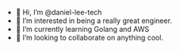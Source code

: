 - 👋 Hi, I’m @daniel-lee-tech
- 👀 I’m interested in being a really great engineer.
- 🌱 I’m currently learning Golang and AWS
- 💞️ I’m looking to collaborate on anything cool.

<!---
daniel-lee-tech/daniel-lee-tech is a ✨ special ✨ repository because its `README.md` (this file) appears on your GitHub profile.
You can click the Preview link to take a look at your changes.
--->

